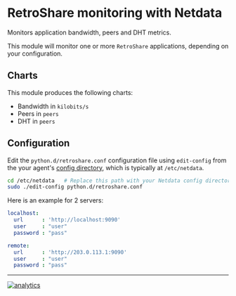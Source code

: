 <!--
---
title: "RetroShare monitoring with Netdata"
custom_edit_url: https://github.com/netdata/netdata/edit/master/collectors/python.d.plugin/retroshare/README.md
sidebar_label: "RetroShare"
---
-->

# RetroShare monitoring with Netdata

Monitors application bandwidth, peers and DHT metrics. 

This module will monitor one or more `RetroShare` applications, depending on your configuration.

## Charts

This module produces the following charts:

-   Bandwidth in `kilobits/s`
-   Peers in `peers`
-   DHT in `peers`


## Configuration

Edit the `python.d/retroshare.conf` configuration file using `edit-config` from the your agent's [config
directory](/docs/step-by-step/step-04.md#find-your-netdataconf-file), which is typically at `/etc/netdata`.

```bash
cd /etc/netdata   # Replace this path with your Netdata config directory, if different
sudo ./edit-config python.d/retroshare.conf
```

Here is an example for 2 servers:

```yaml
localhost:
  url      : 'http://localhost:9090'
  user     : "user"
  password : "pass"

remote:
  url      : 'http://203.0.113.1:9090'
  user     : "user"
  password : "pass"
```
---

[![analytics](https://www.google-analytics.com/collect?v=1&aip=1&t=pageview&_s=1&ds=github&dr=https%3A%2F%2Fgithub.com%2Fnetdata%2Fnetdata&dl=https%3A%2F%2Fmy-netdata.io%2Fgithub%2Fcollectors%2Fpython.d.plugin%2Fretroshare%2FREADME&_u=MAC~&cid=5792dfd7-8dc4-476b-af31-da2fdb9f93d2&tid=UA-64295674-3)](<>)
